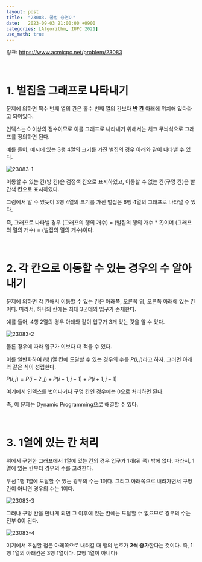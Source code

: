 ```yaml
---
layout: post
title:  "23083. 꿀벌 승연이"
date:   2023-09-03 21:00:00 +0900
categories: [Algorithm, IUPC 2021]
use_math: true
---
```


링크: https://www.acmicpc.net/problem/23083

<br/>

# 1. 벌집을 그래프로 나타내기

문제에 의하면 짝수 번째 열의 칸은 홀수 번째 열의 칸보다 **반 칸** 아래에 위치해 있다라고 되어있다.

인덱스는 0 이상의 정수이므로 이를 그래프로 나타내기 위해서는 체크 무늬식으로 그래프를 정의하면 된다.

예를 들어, 예시에 있는 3행 4열의 크기를 가진 벌집의 경우 아래와 같이 나타낼 수 있다.

![23083-1](https://github.com/lspc678/lspc678.github.io/assets/79794123/a5241bfd-2582-44b8-bc98-8972b46f3336)

이동할 수 있는 칸(방 칸)은 검정색 칸으로 표시하였고, 이동할 수 없는 칸(구멍 칸)은 빨간색 칸으로 표시하였다.

그림에서 알 수 있듯이 3행 4열의 크기를 가진 벌집은 6행 4열의 그래프로 나타낼 수 있다.

즉, 그래프로 나타낼 경우 (그래프의 행의 개수) = (벌집의 행의 개수 * 2)이며 (그래프의 열의 개수) = (벌집의 열의 개수)이다.

<br/>

# 2. 각 칸으로 이동할 수 있는 경우의 수 알아내기

문제에 의하면 각 칸애서 이동할 수 있는 칸은 아래쪽, 오른쪽 위, 오른쪽 아래에 있는 칸이다. 따라서, 하나의 칸에는 최대 3군데의 입구가 존재한다.

예를 들어, 4행 2열의 경우 아래와 같이 입구가 3개 있는 것을 알 수 있다.

![23083-2](https://github.com/lspc678/lspc678.github.io/assets/79794123/bf0ec093-0bb1-45c3-8137-9c16c18e7cd9)

물론 경우에 따라 입구가 이보다 더 적을 수 있다. 

이를 일반화하여 $i$행 $j$열 칸에 도달할 수 있는 경우의 수를 $P(i, j)$라고 하자. 그러면 아래와 같은 식이 성립한다.

$P(i, j) = P(i - 2, j) + P(i - 1, j - 1) + P(i + 1, j - 1)$

여기에서 인덱스를 벗어나거나 구멍 칸인 경우에는 $0$으로 처리하면 된다.

즉, 이 문제는 Dynamic Programming으로 해결할 수 있다.

<br/>

# 3. 1열에 있는 칸 처리

위에서 구현한 그래프에서 1열에 있는 칸의 경우 입구가 1개(위 쪽) 밖에 없다. 따라서, 1열에 있는 칸부터 경우의 수를 고려한다.

우선 1행 1열에 도달할 수 있는 경우의 수는 $1$이다. 그리고 아래쪽으로 내려가면서 구멍 칸이 아니면 경우의 수는 $1$이다. 

![23083-3](https://github.com/lspc678/lspc678.github.io/assets/79794123/54a4a83a-6e51-4e45-9b41-969fdd5bea21)

그러나 구멍 칸을 만나게 되면 그 이후에 있는 칸에는 도달할 수 없으므로 경우의 수는 전부 $0$이 된다.

![23083-4](https://github.com/lspc678/lspc678.github.io/assets/79794123/1ad652bc-73e7-464c-81eb-5176a17e971e)

여기에서 조심할 점은 아래쪽으로 내려갈 때 행의 번호가 **2씩 증가**한다는 것이다. 즉, 1행 1열의 아래칸은 3행 1열이다. (2행 1열이 아니다)

